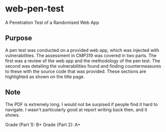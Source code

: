 # web-pen-test
A Penetration Test of a Randomised Web App

## Purpose
A pen test was conducted on a provided web app, which was injected with vulnerabilities. The assessment in CMP319 was covered in two parts.
The first was a review of the web app and the methodology of the pen test. The second was detailing the vulnerabilities found and finding 
countermeasures to these with the source code that was provided. These sections are highlighted as shown on the title page.

## Note
The PDF is extremely long. I would not be surpised if people find it hard to navigate. I wasn't particularly good at report writing 
back then, and it shows. 

Grade (Part 1): B+
Grade (Part 2): A+